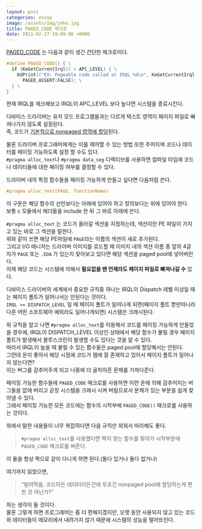 ```yaml
---
layout: post
categories: essay
image: /assets/img/jeho.jpg
title: PAGED_CODE 매크로
date: 2011-02-27 19:09:00 +0900
---
```


[PAGED_CODE](https://docs.microsoft.com/en-us/windows-hardware/drivers/kernel/paged_code) 는 다음과 같이 생긴 간단한 매크로이다.

```c++
#define PAGED_CODE() { \
  if (KeGetCurrentIrql() > APC_LEVEL) { \
    KdPrint(("EX: Pageable code called at IRQL %d\n", KeGetCurrentIrql())); \
      PAGED_ASSERT(FALSE); \
  } \
}
```

현재 IRQL을 체크해보고 IRQL이 APC_LEVEL 보다 높다면 시스템을 종료시킨다.

디바이스 드라이버는 유저 모드 프로그램들과는 다르게 텍스트 영역이 페이지 파일로 빠져나가지 않도록 설정된다.  
즉, 코드가 [기본적으로 nonpaged 영역에 할당](https://docs.microsoft.com/en-us/windows-hardware/drivers/kernel/making-drivers-pageable?redirectedfrom=MSDN)된다.

물론 드라이버 프로그래머에게는 이를 제어할 수 있는 방법 또한 주어지며 코드나 데이터를 페이징 가능하도록 설정 할 수도 있다.  
`#pragma alloc_text`나 `#pragma data_seg` 디렉티브를 사용하면 컴파일 타임에 코드나 데이터들에 대한 페이징 여부를 결정할 수 있다.

드라이버 내의 특정 함수들을 페이징 가능하게 만들고 싶다면 다음처럼 쓴다.

```c++
#pragma alloc_text(PAGE, functionName)
```

이 구문은 해당 함수의 선언보다는 아래에 있어야 하고 정의보다는 위에 있어야 한다.  
보통 c 모듈에서 헤더들을 include 한 뒤 그 바로 아래에 쓴다.

`#pragma alloc_text` 는 코드가 올라갈 섹션을 지정하는데, 섹션이란 PE 파일이 가지고 있는 바로 그 섹션을 말한다.  
위와 같이 쓰면 해당 PE파일에 `PAGE`라는 이름의 섹션이 새로 추가된다.  
그리고 I/O 매니저는 드라이버 이미지를 로드할 때 이미지 내의 섹션 이름 중 앞의 4글자가 `PAGE` 또는 `.EDA` 가 있는지 찾아보고 있다면 해당 섹션을 paged pool에 넣어버린다.  
이제 해당 코드는 시스템에 의해서 **필요없을 땐 언제라도 페이지 파일로 빠져나갈 수** 있다.

디바이스 드라이버의 세계에서 중요한 규칙중 하나는 IRQL이 Dispatch 레벨 이상일 때는 페이지 폴트가 일어나서는 안된다는 것이다.  
`IRQL >= DISPATCH_LEVEL` 일 때 페이지 폴트가 일어나게 되면(페이지 폴트 뿐만아니라 다른 어떤 소프트웨어 예외라도 일어나게되면) 시스템은 크래시된다.

위 규칙을 알고 나면 `#pragma alloc_text`를 이용해서 코드를 페이징 가능하게 만들었을 경우에, IRQL이 DISPATCH_LEVEL 이상인 상태에서 해당 함수가 불릴 경우 페이지 폴트가 발생해서 블루스크린이 발생할 수도 있다는 것을 알 수 있다.  
따라서 IRQL이 높을 때 불릴 수 있는 함수들은 paged pool에 할당해서는 안된다.  
그런데 운이 좋아서 해당 시점에 코드가 램에 잘 존재하고 있어서 페이지 폴트가 일어나지 않는다면?  
이는 버그를 감추어주게 되고 나중에 더 골치아픈 문제를 가져다준다.

페이징 가능한 함수들에 `PAGED_CODE` 매크로를 사용하면 이런 운에 의해 감추어지는 버그들을 없애 버리고 곧장 시스템을 크래시 시켜 버림으로서 문제가 있는 부분을 쉽게 찾아낼 수 있다.  
그래서 페이징 가능한 모든 코드에는 함수의 시작부에 `PAGED_CODE()` 매크로를 사용하는 것이다.

위에서 말한 내용들이 너무 복잡하다면 다음 규칙만 외워서 따라해도 좋다.

> `#pragma alloc_text`를 사용했다면 짝이 맞는 함수를 찾아가 시작부분에 `PAGED_CODE` 매크로를 써준다.

이 둘을 항상 짝으로 같이 다니게 하면 된다.(둘다 있거나 둘다 없거나)

여기까지 읽었으면,  

> "빌어먹을, 코드이든 데이터이든간에 무조건 nonpaged pool에 할당하는게 편한 것 아닌가?"

하는 생각이 들 것이다.  
물론 그렇게 하면 프로그래머는 좀 더 편해지겠지만, 오랫 동안 사용되지 않고 있는 코드와 데이터들이 메모리에서 내려가지 않기 때문에 시스템의 성능을 떨어뜨린다.